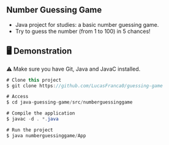 ## Number Guessing Game

- Java project for studies: a basic number guessing game.
- Try to guess the number (from 1 to 100) in 5 chances!

## 🖥️ Demonstration

⚠️ Make sure you have Git, Java and JavaC installed.

```java
# Clone this project
$ git clone https://github.com/LucasFranca0/guessing-game

# Access
$ cd java-guessing-game/src/numberguessinggame

# Compile the application
$ javac -d . *.java

# Run the project
$ java numberguessinggame/App
```

